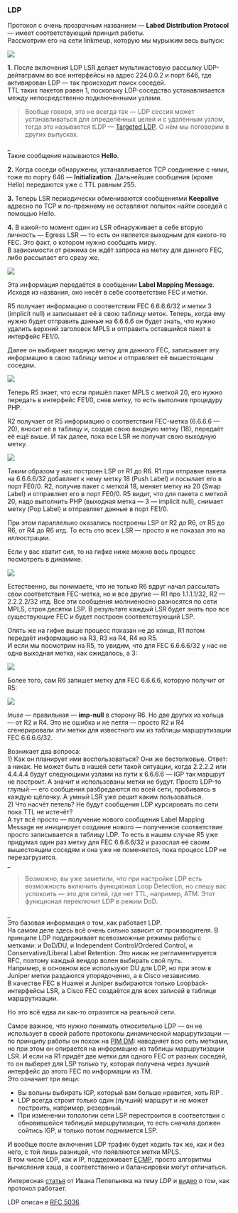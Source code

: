 ### LDP

Протокол с очень прозрачным названием — **Labed Distribution Protocol** — имеет соответствующий принцип работы.  
Рассмотрим его на сети linkmeup, которую мы мурыжим весь выпуск:

![](https://img-fotki.yandex.ru/get/3014/83739833.45/0_fd5e7_94e2cc0b_orig.png)

**1.** После включения LDP LSR делает мультикастовую рассылку UDP-дейтаграмм во все интерфейсы на адрес 224.0.0.2 и порт 646, где активирован LDP — так происходит поиск соседей.  
TTL таких пакетов равен 1, поскольку LDP-соседство устанавливается между непосредственно подключенными узлами.

> Вообще говоря, это не всегда так — LDP сессия может устанавливаться для определённых целей и с удалённым узлом, тогда это называется tLDP — [Targeted LDP](http://lookmeup.linkmeup.ru/#term511). О нём мы поговорим в других выпусках.

\_  
Такие сообщения называются **Hello**.

**2.** Когда соседи обнаружены, устанавливается TCP соединение с ними, тоже по порту 646 — **Initialization**. Дальнейшие сообщения \(кроме Hello\) передаются уже с TTL равным 255.

**3.** Теперь LSR периодически обмениваются сообщениями **Keepalive** адресно по TCP и по-прежнему не оставляют попыток найти соседей с помощью Hello.

**4.** В какой-то момент один из LSR обнаруживает в себе вторую личность — Egress LSR — то есть он является выходным для какого-то FEC. Это факт, о котором нужно сообщить миру.  
В зависимости от режима он ждёт запроса на метку для данного FEC, либо рассылает его сразу же.

![](https://img-fotki.yandex.ru/get/6702/83739833.45/0_fd5f2_5d73bd4_orig.png)

Эта информация передаётся в сообщении **Label Mapping Message**. Исходя из названия, оно несёт в себе соответствие FEC и метки.

R5 получает информацию о соответствии FEC 6.6.6.6/32 и метки 3 \(implicit null\) и записывает её в свою таблицу меток. Теперь, когда ему нужно будет отправить данные на 6.6.6.6 он будет знать, что нужно удалить верхний заголовок MPLS и отправить оставшийся пакет в интерфейс FE1/0.

Далее он выбирает входную метку для данного FEC, записывает эту информацию в свою таблицу меток и отправляет её вышестоящим соседям.

![](https://img-fotki.yandex.ru/get/5102/83739833.45/0_fd5f3_7a06af1_orig.png)

Теперь R5 знает, что если пришёл пакет MPLS с меткой 20, его нужно передать в интерфейс FE1/0, сняв метку, то есть выполнив процедуру PHP.

R2 получает от R5 информацию о соответствии FEC-метка \(6.6.6.6 — 20\), вносит её в таблицу и, создав свою входную метку \(18\), передаёт её ещё выше. И так далее, пока все LSR не получат свою выходную метку.

![](https://img-fotki.yandex.ru/get/6846/83739833.45/0_fd5f4_ea89267c_orig.png)

Таким образом у нас построен LSP от R1 до R6. R1 при отправке пакета на 6.6.6.6/32 добавляет к нему метку 18 \(Push Label\) и посылает его в порт FE0/0. R2, получив пакет с меткой 18, меняет метку на 20 \(Swap Label\) и отправляет его в порт FE0/0. R5 видит, что для пакета с меткой 20, надо выполнить PHP \(выходная метка — 3 — implicit null\), снимает метку \(Pop Label\) и отправляет данные в порт FE1/0.

При этом параллельно оказались построены LSP от R2 до R6, от R5 до R6, от R4 до R6 итд. То есть ото всех LSR — просто я не показал это на иллюстрации.

Если у вас хватит сил, то на гифке ниже можно весь процесс посмотреть в динамике.

![](https://github.com/eucariot/SDSM/tree/7b345502febe9fd2568a2f2a3ba95b9749b5840f/habrastorage.org/files/b13/71a/cab/b1371acab49e47c9bab46aa0af23123b.gif)

Естественно, вы понимаете, что не только R6 вдруг начал рассылать свои соответствия FEC-метка, но и все другие — R1 про 1.1.1.1/32, R2 — 2.2.2.2/32 итд. Все эти сообщения молниеносно разносятся по сети MPLS, строя десятки LSP. В результате каждый LSR будет знать про все существующие FEC и будет построен соответствующий LSP.

Опять же на гифке выше процесс показан не до конца, R1 потом передаёт информацию на R3, R3 на R4, R4 на R5.  
И если мы посмотрим на R5, то увидим, что для FEC 6.6.6.6/32 у нас не одна выходная метка, как ожидалось, а 3:

![](https://img-fotki.yandex.ru/get/2710/83739833.46/0_fd87a_e3a55b27_orig.png)

Более того, сам R6 запишет метку для FEC 6.6.6.6, которую получит от R5:

![](https://img-fotki.yandex.ru/get/4613/83739833.46/0_fd87b_472a5f5a_orig.png)

_Inuse_ — правильная — **imp-null** в сторону R6. Но две других из кольца — от R2 и R4. Это не ошибка и не петля — просто R2 и R4 сгенерировали эти метки для известного им из таблицы маршрутизации FEC 6.6.6.6/32.

Возникает два вопроса:  
1\) Как он планирует ими воспользоваться? Они же бестолковые. Ответ: а никак. Не может быть в нашей сети такой ситуации, когда 2.2.2.2 или 4.4.4.4 будут следующими узлами на пути к 6.6.6.6 — IGP так маршрут не построит. А значит и использованы метки не будут. Просто LDP-то глупый — его сообщения разбредаются по всей сети, пробиваясь в каждую щёлочку. А умный LSR уже решит каким пользоваться.  
2\) Что насчёт петель? Не будут сообщения LDP курсировать по сети пока TTL не истечёт?  
А тут всё просто — получение нового сообщения Label Mapping Message не инициирует создание нового — полученное соответствие просто записывается в таблицу LDP. То есть в нашем случае R5 уже придумал один раз метку для FEC 6.6.6.6/32 и разослал её своим вышестоящим соседям и она уже не поменяется, пока процесс LDP не перезагрузится.  
\_

> Возможно, вы уже заметили, что при настройке LDP есть возможность включить функционал Loop Detection, но спешу вас успокоить — это для сетей, где нет TTL, например, ATM. Этот функционал переключит LDP в режим DoD.

\_  
Это базовая информация о том, как работает LDP.  
На самом деле здесь всё очень сильно зависит от производителя. В принципе LDP поддерживает всевозможные режимы работы с метками: и DoD/DU, и Independent Control/Ordered Control, и Conservative/Liberal Label Retention. Это никак не регламентируется RFC, поэтому каждый вендор волен выбирать свой путь.  
Например, в основном все используют DU для LDP, но при этом в Juniper метки раздаются упорядоченно, а в Cisco независимо.  
В качестве FEC в Huawei и Juniper выбираются только Loopback-интерфейсы LSR, а Cisco FEC создаётся для всех записей в таблице маршрутизации.

Но это всё едва ли как-то отразится на реальной сети.

Самое важное, что нужно понимать относительно LDP — он не использует в своей работе протоколы динамической маршрутизации — по принципу работы он похож на [PIM DM](https://linkmeup.ru/tag/сети%20для%20самых%20маленьких/#PIM-DM): наводняет всю сеть метками, но при этом он опирается на информацию из таблицы маршрутизации LSR. И если на R1 придёт две метки для одного FEC от разных соседей, то он выберет для LSP только ту, которая получена через лучший интерфейс до этого FEC по информации из ТМ.  
Это означает три вещи:

* Вы вольны выбирать IGP, который вам больше нравится, хоть RIP .
* LDP всегда строит только один \(лучший\) маршрут и не может построить, например, резервный.
* При изменении топологии сети LSP перестроится в соответствии с обновившейся таблицей маршрутизации, то есть сначала должен сойтись IGP, и только потом поднимется LSP.

И вообще после включения LDP трафик будет ходить так же, как и без него, с той лишь разницей, что появляются метки MPLS.  
В том числе LDP, как и IP, поддерживает [ECMP](http://lookmeup.linkmeup.ru/#term435), просто алгоритмы вычисления хэша, а соответственно и балансировки могут отличаться.

Интересная [статья](http://blog.ipspace.net/2011/11/junos-versus-cisco-ios-mpls-and-ldp.html) от Ивана Пепельняка на тему LDP и [видео](http://blog.ipspace.net/2014/10/tech-talks-introduction-to-label.html) о том, как протокол работает.

LDP описан в [RFC 5036](https://tools.ietf.org/html/rfc5036).
